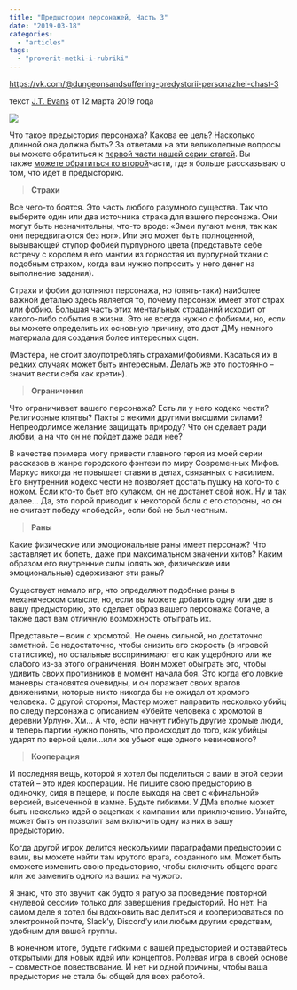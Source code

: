 ```yaml
---
title: "Предыстории персонажей, Часть 3"
date: "2019-03-18"
categories: 
  - "articles"
tags: 
  - "proverit-metki-i-rubriki"
---
```


https://vk.com/@dungeonsandsuffering-predystorii-personazhei-chast-3

текст [J.T. Evans](https://vk.com/away.php?to=https://gnomestew.com/author/jtevans/&cc_key=) от 12 марта 2019 года

![](https://pp.userapi.com/c855620/v855620077/5da4/Y_-1RsAdAwY.jpg)

Что такое предыстория персонажа? Какова ее цель? Насколько длинной она должна быть? За ответами на эти великолепные вопросы вы можете обратиться к [первой части нашей серии статей](https://vk.com/@dungeonsandsuffering-predystorii-personazhei-chast-1). Вы также [можете обратиться ко второй](https://vk.com/@dungeonsandsuffering-predystorii-personazhei-chast-2)части, где я больше рассказываю о том, что идет в предысторию.

> **Страхи**

Все чего-то боятся. Это часть любого разумного существа. Так что выберите один или два источника страха для вашего персонажа. Они могут быть незначительны, что-то вроде: «Змеи пугают меня, так как они передвигаются без ног». Или это может быть полноценной, вызывающей ступор фобией пурпурного цвета (представьте себе встречу с королем в его мантии из горностая из пурпурной ткани с подобным страхом, когда вам нужно попросить у него денег на выполнение задания).

Страхи и фобии дополняют персонажа, но (опять-таки) наиболее важной деталью здесь является то, почему персонаж имеет этот страх или фобию. Большая часть этих ментальных страданий исходит от какого-либо события в жизни. Это не всегда нужно с фобиями, но, если вы можете определить их основную причину, это даст ДМу немного материала для создания более интересных сцен.

(Мастера, не стоит злоупотреблять страхами/фобиями. Касаться их в редких случаях может быть интересным. Делать же это постоянно – значит вести себя как кретин).

> **Ограничения**

Что ограничивает вашего персонажа? Есть ли у него кодекс чести? Религиозные клятвы? Пакты с некими другими высшими силами? Непреодолимое желание защищать природу? Что он сделает ради любви, а на что он не пойдет даже ради нее?

В качестве примера могу привести главного героя из моей серии рассказов в жанре городского фэнтези по миру Современных Мифов. Маркус никогда не повышает ставки в делах, связанных с насилием. Его внутренний кодекс чести не позволяет достать пушку на кого-то с ножом. Если кто-то бьет его кулаком, он не достанет свой нож. Ну и так далее… Да, это порой приводит к некоторой боли с его стороны, но он не считает победу «победой», если бой не был честным.

> **Раны**

Какие физические или эмоциональные раны имеет персонаж? Что заставляет их болеть, даже при максимальном значении хитов? Каким образом его внутренние силы (опять же, физические или эмоциональные) сдерживают эти раны?

Существует немало игр, что определяют подобные раны в механическом смысле, но, если вы можете добавить одну или две в вашу предысторию, это сделает образ вашего персонажа богаче, а также даст вам отличную возможность отыграть их.

Представьте – воин с хромотой. Не очень сильной, но достаточно заметной. Ее недостаточно, чтобы снизить его скорость (в игровой статистике), но остальные воспринимают его как ущербного или же слабого из-за этого ограничения. Воин может обыграть это, чтобы удивить своих противников в момент начала боя. Это когда его ловкие маневры становятся очевидны, и он поражает своих врагов движениями, которые никто никогда бы не ожидал от хромого человека. С другой стороны, Мастер может направить несколько убийц по следу персонажа с описанием «Убейте человека с хромотой в деревни Урлун». Хм… А что, если начнут гибнуть другие хромые люди, и теперь партии нужно понять, что происходит до того, как убийцы ударят по верной цели…или же убьют еще одного невиновного?

> **Кооперация**

И последняя вещь, которой я хотел бы поделиться с вами в этой серии статей – это идея кооперации. Не пишите свою предысторию в одиночку, сидя в пещере, и после выходя на свет с «финальной» версией, высеченной в камне. Будьте гибкими. У ДМа вполне может быть несколько идей о зацепках к кампании или приключению. Узнайте, может быть он позволит вам включить одну из них в вашу предысторию.

Когда другой игрок делится несколькими параграфами предыстории с вами, вы можете найти там крутого врага, созданного им. Может быть сможете изменить свою предысторию, чтобы включить общего врага или же заменить одного из ваших на чужого.

Я знаю, что это звучит как будто я ратую за проведение повторной «нулевой сессии» только для завершения предысторий. Но нет. На самом деле я хотел бы вдохновить вас делиться и кооперироваться по электронной почте, Slack’у, Discord’у или любым другим средствам, удобным для вашей группы.

В конечном итоге, будьте гибкими с вашей предысторией и оставайтесь открытыми для новых идей или концептов. Ролевая игра в своей основе – совместное повествование. И нет ни одной причины, чтобы ваша предыстория не стала бы общей для всех работой.
